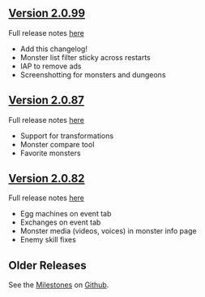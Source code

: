 ## [Version 2.0.99](https://github.com/nachoapps/dadguide-flutter/releases/tag/2.0.99)

Full release notes [here](https://github.com/nachoapps/dadguide-flutter/milestone/12?closed=1)

* Add this changelog!
* Monster list filter sticky across restarts
* IAP to remove ads
* Screenshotting for monsters and dungeons

## [Version 2.0.87](https://github.com/nachoapps/dadguide-flutter/releases/tag/2.0.87)

Full release notes [here](https://github.com/nachoapps/dadguide-flutter/milestone/11?closed=1)

* Support for transformations
* Monster compare tool
* Favorite monsters

## [Version 2.0.82](https://github.com/nachoapps/dadguide-flutter/releases/tag/v2.0.82)

Full release notes [here](https://github.com/nachoapps/dadguide-flutter/milestone/10?closed=1)

* Egg machines on event tab
* Exchanges on event tab
* Monster media (videos, voices) in monster info page
* Enemy skill fixes

## Older Releases

See the [Milestones](https://github.com/nachoapps/dadguide-flutter/milestones?state=closed) on [Github](https://github.com/nachoapps/dadguide-flutter).
